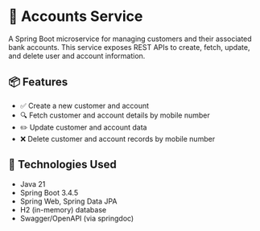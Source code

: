 # 🏦 Accounts Service

A Spring Boot microservice for managing customers and their associated bank accounts. This service exposes REST APIs to create, fetch, update, and delete user and account information.

## 📦 Features

- ✅ Create a new customer and account
- 🔍 Fetch customer and account details by mobile number
- ✏️ Update customer and account data
- ❌ Delete customer and account records by mobile number

## 🚀 Technologies Used

- Java 21
- Spring Boot 3.4.5
- Spring Web, Spring Data JPA
- H2 (in-memory) database
- Swagger/OpenAPI (via springdoc)
